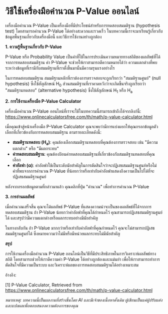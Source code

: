 วิธีใช้เครื่องมือคำนวณ P-Value ออนไลน์
======================================

เครื่องมือคำนวณ P-Value เป็นเครื่องมือที่มีประโยชน์สำหรับการทดสอบสมมติฐาน (hypothesis test) โดยสามารถคำนวณ P-Value ได้อย่างสะดวกและรวดเร็ว ในบทความนี้เราจะมาเรียนรู้เกี่ยวกับข้อมูลพื้นฐานเกี่ยวกับเครื่องมือนี้ และวิธีการใช้งานอย่างถูกต้อง

**1. ความรู้พื้นฐานเกี่ยวกับ P-Value**

P-Value หรือ Probability Value เป็นค่าที่ใช้ในการประเมินความหมายทางสถิติของผลลัพธ์ที่ได้จากการทดสอบสมมติฐาน ค่า P-Value จะช่วยให้เราสามารถตีความหมายได้ว่า ความแตกต่างที่พบระหว่างข้อมูลที่เรามีกับสมมติฐานที่เราตั้งขึ้นมานั้นมีความรุนแรงอย่างไร

ในการทดสอบสมมติฐาน สมมติฐานหลักที่เราต้องการตรวจสอบจะถูกเรียกว่า "สมมติฐานศูนย์" (null hypothesis) ซึ่งใช้สัญลักษณ์ H<sub>0</sub> ส่วนสมมติฐานที่เราคาดหวังว่าจะเกิดขึ้นจริงถูกเรียกว่า "สมมติฐานทดสอบ" (alternative hypothesis) ซึ่งใช้สัญลักษณ์ H<sub>1</sub> หรือ H<sub>a</sub>

**2. การใช้งานเครื่องมือ P-Value Calculator**

เครื่องมือคำนวณ P-Value ออนไลน์ที่เราจะใช้ในบทความนี้สามารถเข้าถึงได้จากลิงก์นี้: <https://www.onlinecalculatorsfree.com/th/math/p-value-calculator.html>

เมื่อคุณเข้าสู่หน้าเครื่องมือ P-Value Calculator คุณจะพบว่ามีการแบ่งแยกให้คุณกรอกข้อมูลตัวเลือกที่เกี่ยวข้องกับการทดสอบสมมติฐาน ตามรายละเอียดดังนี้:

- **สมมติฐานทดสอบ (H<sub>a</sub>)**: คุณต้องเลือกสมมติฐานทดสอบที่คุณต้องการตรวจสอบ เช่น "มีความแตกต่าง" หรือ "มีผลกระทบ"
- **ค่าทดสอบสมมติฐาน**: คุณต้องป้อนค่าทดสอบสมมติฐานที่เกี่ยวข้องกับสมมติฐานทดสอบที่คุณเลือก
- **ค่าอัลฟา (α)**: ค่าอัลฟาใช้เป็นระดับนัยสำคัญในการตัดสินใจว่าจะปฏิเสธสมมติฐานศูนย์หรือไม่ ค่าที่พบจากการคำนวณ P-Value ที่น้อยกว่าหรือเท่ากับค่าอัลฟาแสดงถึงความเป็นไปได้ที่จะปฏิเสธสมมติฐานศูนย์

หลังจากกรอกข้อมูลตามที่กล่าวมาแล้ว คุณคลิกที่ปุ่ม "คำนวณ" เพื่อทำการคำนวณ P-Value

**3. การอ่านผลลัพธ์**

เมื่อคำนวณเสร็จสิ้น คุณจะได้ผลลัพธ์ P-Value ที่แสดงความน่าจะเป็นของผลลัพธ์ที่ได้จากการทดสอบสมมติฐาน ถ้า P-Value น้อยกว่าค่าอัลฟาที่คุณได้กำหนดไว้ คุณสามารถปฏิเสธสมมติฐานศูนย์ได้ และสรุปว่ามีความแตกต่างหรือผลกระทบอย่างมีนัยสำคัญ

ในทางกลับกัน ถ้า P-Value มากกว่าหรือเท่ากับค่าอัลฟาที่คุณกำหนดไว้ คุณจะไม่สามารถปฏิเสธสมมติฐานศูนย์ได้ ซึ่งหมายความว่าไม่มีหรือมีหน่วยผลกระทบไม่มีนัยสำคัญ

**สรุป**

การใช้งานเครื่องมือคำนวณ P-Value ออนไลน์เป็นวิธีที่มีประสิทธิภาพในการวิเคราะห์ผลลัพธ์ทางสถิติ โดยสามารถช่วยให้เราตีความค่า P-Value ได้อย่างถูกต้องและแม่นยำ เพื่อให้เราสามารถทำการตัดสินใจที่มีความเป็นระบบ และวิเคราะห์ผลของการทดสอบสมมติฐานได้อย่างเหมาะสม

อ้างอิง:

\[1\] P-Value Calculator, Retrieved from <https://www.onlinecalculatorsfree.com/th/math/p-value-calculator.html>

*หมายเหตุ: บทความนี้เป็นผลงานที่สร้างขึ้นโดย AI และมีเจ้าของเนื้อหาดั้งเดิม ผู้เขียนเป็นแค่ผู้ปรับแต่งและแปลผลเพื่อตอบสนองความต้องการของคุณ*